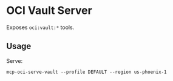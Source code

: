 # OCI Vault Server

Exposes `oci:vault:*` tools.

## Usage
Serve:
```
mcp-oci-serve-vault --profile DEFAULT --region us-phoenix-1
```
